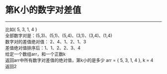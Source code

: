 # 第K小的数字对差值

---

比如{ 5, 3, 1, 4 }  
全部数字对是：(5,3)、(5,1)、(5,4)、(3,1)、(3,4)、(1,4)  
数字对的差值绝对值： 2、4、1、2、1、3  
差值绝对值排序后：1、1、2、2、3、4  
给定一个数组arr，和一个正数k  
返回arr中所有数字对差值的绝对值，第k小的是多少
arr = { 5, 3, 1, 4 }, k = 4  
返回2
